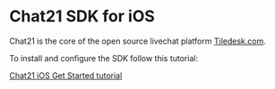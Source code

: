 # Chat21 SDK for iOS

Chat21 is the core of the open source livechat platform [Tiledesk.com](http://www.tiledesk.com).

To install and configure the SDK follow this tutorial:

[Chat21 iOS Get Started tutorial](http://www.chat21.org/docs/ios/get-started/)
